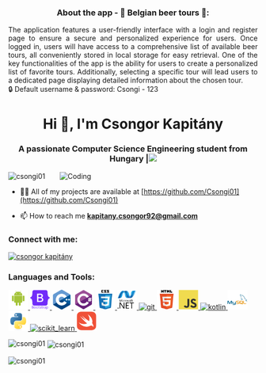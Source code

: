 <h3 align="center">About the app - 🍻 Belgian beer tours 🍻:</h3>


<p align="justify">The application  features a user-friendly interface with a login and register page to ensure a secure and personalized experience for users. Once logged in, users will have access to a comprehensive list of available beer tours, all conveniently stored in local storage for easy retrieval. One of the key functionalities of the app is the ability for users to create a personalized list of favorite tours. Additionally, selecting a specific tour will lead users to a dedicated page displaying detailed information about the chosen tour.
</br>
🔒 Default username & password: Csongi - 123
</p>




<h1 align="center">Hi 👋, I'm Csongor Kapitány</h1>
<h3 align="center">A passionate Computer Science Engineering student from Hungary |<img src = "https://em-content.zobj.net/source/apple/391/flag-hungary_1f1ed-1f1fa.png" width="25" />
</h3>

<img align="right" alt="Coding" width="400" src="https://cdn.dribbble.com/users/1162077/screenshots/3848914/programmer.gif">

<p align="left"> <img src="https://komarev.com/ghpvc/?username=csongi01&label=Profile%20views&color=0e75b6&style=flat" alt="csongi01" /> </p>

- 👨‍💻 All of my projects are available at [https://github.com/Csongi01](https://github.com/Csongi01)

- 📫 How to reach me **kapitany.csongor92@gmail.com**

<h3 align="left">Connect with me:</h3>
<p align="left">
  <a href="https://www.linkedin.com/in/csongor-kapitany" target="_blank">
    <img src="https://raw.githubusercontent.com/rahuldkjain/github-profile-readme-generator/master/src/images/icons/Social/linked-in-alt.svg" alt="csongor kapitány" height="30" width="40" />
  </a>
</p>

<h3 align="left">Languages and Tools:</h3>
<p align="left"> <a href="https://developer.android.com" target="_blank" rel="noreferrer"> <img src="https://raw.githubusercontent.com/devicons/devicon/master/icons/android/android-original-wordmark.svg" alt="android" width="40" height="40"/> </a> <a href="https://getbootstrap.com" target="_blank" rel="noreferrer"> <img src="https://raw.githubusercontent.com/devicons/devicon/master/icons/bootstrap/bootstrap-plain-wordmark.svg" alt="bootstrap" width="40" height="40"/> </a> <a href="https://www.w3schools.com/cpp/" target="_blank" rel="noreferrer"> <img src="https://raw.githubusercontent.com/devicons/devicon/master/icons/cplusplus/cplusplus-original.svg" alt="cplusplus" width="40" height="40"/> </a> <a href="https://www.w3schools.com/cs/" target="_blank" rel="noreferrer"> <img src="https://raw.githubusercontent.com/devicons/devicon/master/icons/csharp/csharp-original.svg" alt="csharp" width="40" height="40"/> </a> <a href="https://www.w3schools.com/css/" target="_blank" rel="noreferrer"> <img src="https://raw.githubusercontent.com/devicons/devicon/master/icons/css3/css3-original-wordmark.svg" alt="css3" width="40" height="40"/> </a> <a href="https://dotnet.microsoft.com/" target="_blank" rel="noreferrer"> <img src="https://raw.githubusercontent.com/devicons/devicon/master/icons/dot-net/dot-net-original-wordmark.svg" alt="dotnet" width="40" height="40"/> </a> <a href="https://git-scm.com/" target="_blank" rel="noreferrer"> <img src="https://www.vectorlogo.zone/logos/git-scm/git-scm-icon.svg" alt="git" width="40" height="40"/> </a> <a href="https://www.w3.org/html/" target="_blank" rel="noreferrer"> <img src="https://raw.githubusercontent.com/devicons/devicon/master/icons/html5/html5-original-wordmark.svg" alt="html5" width="40" height="40"/> </a> <a href="https://developer.mozilla.org/en-US/docs/Web/JavaScript" target="_blank" rel="noreferrer"> <img src="https://raw.githubusercontent.com/devicons/devicon/master/icons/javascript/javascript-original.svg" alt="javascript" width="40" height="40"/> </a> <a href="https://kotlinlang.org" target="_blank" rel="noreferrer"> <img src="https://www.vectorlogo.zone/logos/kotlinlang/kotlinlang-icon.svg" alt="kotlin" width="40" height="40"/> </a> <a href="https://www.mysql.com/" target="_blank" rel="noreferrer"> <img src="https://raw.githubusercontent.com/devicons/devicon/master/icons/mysql/mysql-original-wordmark.svg" alt="mysql" width="40" height="40"/> </a> <a href="https://www.python.org" target="_blank" rel="noreferrer"> <img src="https://raw.githubusercontent.com/devicons/devicon/master/icons/python/python-original.svg" alt="python" width="40" height="40"/> </a> <a href="https://scikit-learn.org/" target="_blank" rel="noreferrer"> <img src="https://upload.wikimedia.org/wikipedia/commons/0/05/Scikit_learn_logo_small.svg" alt="scikit_learn" width="40" height="40"/> </a> <a href="https://developer.apple.com/swift/" target="_blank" rel="noreferrer"> <img src="https://raw.githubusercontent.com/devicons/devicon/master/icons/swift/swift-original.svg" alt="swift" width="40" height="40"/> </a> </p>

<p><img align="left" src="https://github-readme-stats.vercel.app/api/top-langs?username=csongi01&show_icons=true&locale=en&layout=compact" alt="csongi01" /></p>

<p>&nbsp;<img align="center" src="https://github-readme-stats.vercel.app/api?username=csongi01&show_icons=true&locale=en" alt="csongi01" /></p>

<p><img align="center" src="https://github-readme-streak-stats.herokuapp.com/?user=csongi01&" alt="csongi01" /></p>
